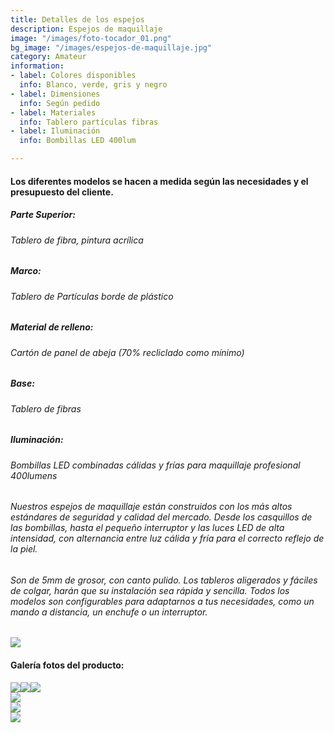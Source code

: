 ```yaml
---
title: Detalles de los espejos
description: Espejos de maquillaje
image: "/images/foto-tocador_01.png"
bg_image: "/images/espejos-de-maquillaje.jpg"
category: Amateur
information:
- label: Colores disponibles
  info: Blanco, verde, gris y negro
- label: Dimensiones
  info: Según pedido
- label: Materiales
  info: Tablero partículas fibras
- label: Iluminación
  info: Bombillas LED 400lum

---
```

#### Los diferentes modelos se hacen a medida según las necesidades y el presupuesto del cliente.

##### **Parte Superior:**

###### Tablero de fibra, pintura acrílica

##### **Marco:**

###### Tablero de Partículas borde de plástico

##### **Material de relleno:**

###### Cartón de panel de abeja (70% recliclado como mínimo)

##### **Base:**

###### Tablero de fibras

##### **Iluminación:**

###### Bombillas LED combinadas cálidas y frías para maquillaje profesional 400lumens

###### Nuestros espejos de maquillaje están construidos con los más altos estándares de seguridad y calidad del mercado. Desde los casquillos de las bombillas, hasta el pequeño interruptor y las luces LED de alta intensidad, con alternancia entre luz cálida y fría para el correcto reflejo de la piel.

###### Son de 5mm de grosor, con canto pulido. Los tableros aligerados y fáciles de colgar, harán que su instalación sea rápida y sencilla. Todos los modelos son configurables para adaptarnos a tus necesidades, como un mando a distancia, un enchufe o un interruptor.

[![](/images/boton.png)](https://espejosdemaquillaje.es/contact/ "Pedido")

#### Galería fotos del producto:

![](/images/foto-tocador_011.png)![](/images/foto-tocador_022.png)![](/images/foto-tocador_032.png)  
![](/images/foto-tocador_042.png)  
![](/images/foto-tocador_052.png)  
![](/images/foto-tocador_062.png)